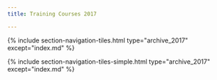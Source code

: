 ```yaml
---
title: Training Courses 2017

---
```


{% include section-navigation-tiles.html type="archive_2017" except="index.md" %}

{% include section-navigation-tiles-simple.html type="archive_2017" except="index.md" %}
